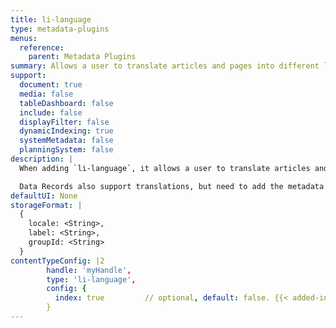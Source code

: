 ```yaml
---
title: li-language
type: metadata-plugins
menus:
  reference:
    parent: Metadata Plugins
summary: Allows a user to translate articles and pages into different languages.
support:
  document: true
  media: false
  tableDashboard: false
  include: false
  displayFilter: false
  dynamicIndexing: true
  systemMetadata: false
  planningSystem: false
description: |
  When adding `li-language`, it allows a user to translate articles and pages into different languages. Additionally you need to enable [translationWorkflow and requiredOnCreation]({{< ref "/reference/project-config/settings" >}}).

  Data Records also support translations, but need to add the metadata plugin [li-metadata-translations]({{< ref "/reference/document/metadata/plugins/li-metadata-translations" >}}).
defaultUI: None
storageFormat: |
  {
    locale: <String>,
    label: <String>,
    groupId: <String>
  }
contentTypeConfig: |2
        handle: 'myHandle',
        type: 'li-language',
        config: {
          index: true         // optional, default: false. {{< added-in "release-2023-07" >}}
        }
---
```

